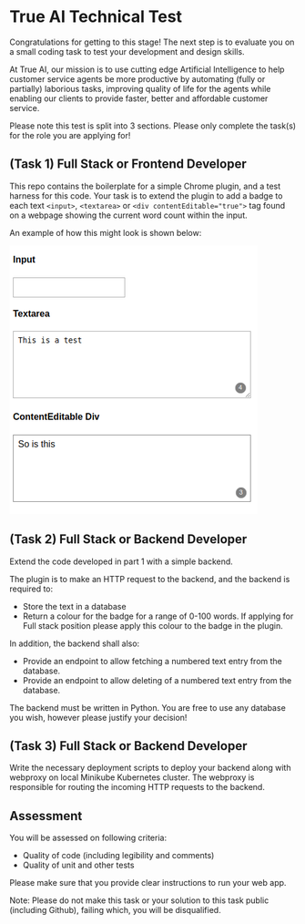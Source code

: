 # True AI Technical Test

Congratulations for getting to this stage! The next step is to evaluate you on a small coding task to test your development and design skills.

At True AI, our mission is to use cutting edge Artificial Intelligence to help customer service agents be more productive by automating (fully or partially) laborious tasks, improving quality of life for the agents while enabling our clients to provide faster, better and affordable customer service.

Please note this test is split into 3 sections.  Please only complete the task(s) for the role you are applying for!


## (Task 1)  Full Stack or Frontend Developer

This repo contains the boilerplate for a simple Chrome plugin, and a test harness for this code.  Your task is to extend the plugin to add a badge to each text `<input>`, `<textarea>` or `<div contentEditable="true">` tag found on a webpage showing the current word count within the input.

An example of how this might look is shown below:

![example](./example.png)


## (Task 2)  Full Stack or Backend Developer

Extend the code developed in part 1 with a simple backend.  

The plugin is to make an HTTP request to the backend, and the backend is required to:
- Store the text in a database
- Return a colour for the badge for a range of 0-100 words.
  If applying for Full stack position please apply this colour to the badge in the plugin.

In addition, the backend shall also:
- Provide an endpoint to allow fetching a numbered text entry from the database.
- Provide an endpoint to allow deleting of a numbered text entry from the database.

The backend must be written in Python.  You are free to use any database you wish, however please justify your decision!


## (Task 3) Full Stack or Backend Developer

Write the necessary deployment scripts to deploy your backend along with webproxy on local Minikube Kubernetes cluster. The webproxy is responsible for routing the incoming HTTP requests to the backend.

## Assessment

You will be assessed on following criteria:
- Quality of code (including legibility and comments)
- Quality of unit and other tests

Please make sure that you provide clear instructions to run your web app. 

Note: Please do not make this task or your solution to this task public (including Github), failing which, you will be disqualified.
